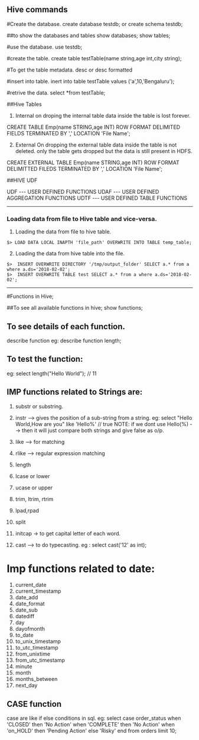 ## Hive commands

#Create the database.
create database testdb; or create schema testdb;

##to show the databases and tables
show databases;
show tables;

#use the database.
use testdb;

#create the table.
create table testTable(name string,age int,city string);

#To get the table metadata.
desc <tableName> or desc formatted <tableName>

#insert into table.
inert into table testTable values ('a',10,'Bengaluru');

#retrive the data.
select *from testTable;

##Hive Tables

1) Internal
on droping the internal table data inside the table is lost forever.

CREATE TABLE Emp(name STRING,age INT) 
ROW FORMAT DELIMITED
FIELDS TERMINATED BY ','
LOCATION 'File Name';

2) External
On dropping the external table data inside the table is not deleted.
only the table gets dropped but the data is still present in HDFS.

CREATE EXTERNAL TABLE Emp(name STRING,age INT)
ROW FORMAT DELIMITTED
FILEDS TERMINATED BY ','
LOCATION 'File Name';


##HIVE UDF

UDF         ---     USER DEFINED FUNCTIONS
UDAF        ---     USER DEFINED AGGREGATION FUNCTIONS
UDTF        ---     USER DEFINED TABLE FUNCTIONS
___

### Loading data from file to Hive table and vice-versa.
1) Loading the data from file to hive table.
```
$> LOAD DATA LOCAL INAPTH 'file_path' OVERWRITE INTO TABLE temp_table;
```

2) Loading the data from hive table into the file.
```
$>  INSERT OVERWRITE DIRECTORY '/tmp/output_folder' SELECT a.* from a where a.ds='2018-02-02';
$>  INSERT OVERWRITE TABLE test SELECT a.* from a where a.ds='2018-02-02';
```
___

#Functions in Hive;

##To see all available functions in hive;
show functions;

## To see details of each function.
describe function <functionName>
eg: describe function length;

## To test the function:
eg: select length("Hello World"); // 11

## IMP functions related to Strings are:
1) substr or substring.

2) instr --> gives the position of a sub-string from a string.
  eg: select "Hello World,How are you" like 'Hello%' // true NOTE: if we dont use Hello(%) --> then it will just compare both       strings and give false as o/p.

3) like --> for matching
4) rlike --> regular expression matching
5) length 
6) lcase or lower
7) ucase or upper
8) trim, ltrim, rtrim
9) lpad,rpad
10) split 
11) initcap -> to get capital letter of each word.
12) cast --> to do typecasting.
  eg : select cast('12' as int);
  
# Imp functions related to date:
1) current_date
2) current_timestamp
3) date_add
4) date_format
5) date_sub
6) datediff
7) day
8) dayofmonth
9) to_date
10) to_unix_timestamp
11) to_utc_timestamp
12) from_unixtime
13) from_utc_timestamp
14) minute
15) month
16) months_between
17) next_day

## CASE function
case are like if else conditions in sql.
eg:
  select case order_status
          when 'CLOSED' then 'No Action'
          when 'COMPLETE' then 'No Action'
          when 'on_HOLD' then 'Pending Action'
          else 'Risky'
          end from orders limit 10;
